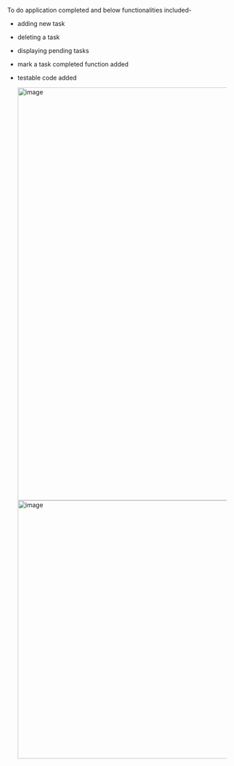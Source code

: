 To do application completed and below functionalities included-
- adding new task
- deleting a task
- displaying pending tasks
- mark a task completed function added
- testable code added


  <img width="946" alt="image" src="https://github.com/gaganpreetKaur27/qp-react-assessment/assets/42366206/e0423ef3-33c8-46af-a91c-b28d171e79ea">

  <img width="592" alt="image" src="https://github.com/gaganpreetKaur27/qp-react-assessment/assets/42366206/18a25a91-8f78-40b0-a2af-01555e370845">

